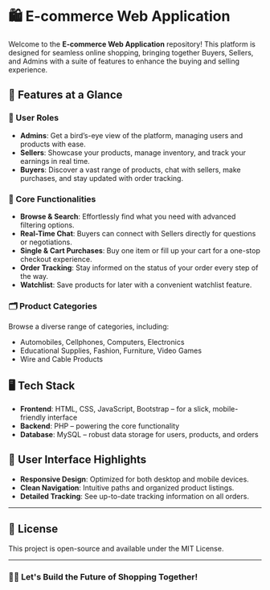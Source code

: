 # 🛍️ E-commerce Web Application

Welcome to the **E-commerce Web Application** repository! This platform is designed for seamless online shopping, bringing together Buyers, Sellers, and Admins with a suite of features to enhance the buying and selling experience.

## 🌟 Features at a Glance

### 🔑 User Roles

- **Admins**: Get a bird’s-eye view of the platform, managing users and products with ease.
- **Sellers**: Showcase your products, manage inventory, and track your earnings in real time.
- **Buyers**: Discover a vast range of products, chat with sellers, make purchases, and stay updated with order tracking.

### 🛒 Core Functionalities

- **Browse & Search**: Effortlessly find what you need with advanced filtering options.
- **Real-Time Chat**: Buyers can connect with Sellers directly for questions or negotiations.
- **Single & Cart Purchases**: Buy one item or fill up your cart for a one-stop checkout experience.
- **Order Tracking**: Stay informed on the status of your order every step of the way.
- **Watchlist**: Save products for later with a convenient watchlist feature.

### 🗂️ Product Categories

Browse a diverse range of categories, including:
- Automobiles, Cellphones, Computers, Electronics
- Educational Supplies, Fashion, Furniture, Video Games
- Wire and Cable Products

## 🖥️ Tech Stack

- **Frontend**: HTML, CSS, JavaScript, Bootstrap – for a slick, mobile-friendly interface
- **Backend**: PHP – powering the core functionality
- **Database**: MySQL – robust data storage for users, products, and orders

## 🎨 User Interface Highlights

- **Responsive Design**: Optimized for both desktop and mobile devices.
- **Clean Navigation**: Intuitive paths and organized product listings.
- **Detailed Tracking**: See up-to-date tracking information on all orders.

---

## 📄 License

This project is open-source and available under the MIT License.

---

### 👨‍💻 Let's Build the Future of Shopping Together!
